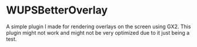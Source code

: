 # WUPSBetterOverlay
A simple plugin I made for rendering overlays on the screen using GX2.
This plugin might not work and might not be very optimized due to it just being a test.